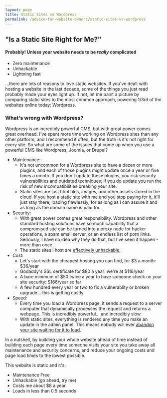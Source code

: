 ```yaml
---
layout: page
title: Static Sites vs Wordpress
permalink: /advice-for-website-owners/static-sites-vs-wordpress
---
```

## "Is a Static Site Right for Me?"

#### Probably! Unless your website needs to be _really_ complicated

- Zero maintenance
- Unhackable
- Lightning fast

...there are lots of reasons to love static websites. If you've dealt with hosting a website in the last decade, some of the things you just read probably made your eyes light up. If not, let me paint a picture by comparing static sites to the most common approach, powering 1/3rd of the websites online today: Wordpress.

### What's wrong with Wordpress?

Wordpress is an incredibly powerful CMS, but with great power comes great overhead. I've spent more time working on Wordpress sites than any other platform, and I recommend it often, but the truth is it's not right for every site. So what are some of the issues that come up when you use a powerful CMS like Wordpress, Joomla, or Drupal?

- Maintenance: 
    - It's not uncommon for a Wordpress site to have a dozen or more plugins, and each of those plugins might update once a year or five times a month. If you don't update these plugins, you risk security vulnerabilities and outdated techniques; if you do update you run the risk of new incompatibilities breaking your site.
    - Static sites are just html files, images, and other assets stored in the cloud. If you host a static site with me and you stop paying for it, it'll just stay there, loading flawlessly, for as long as I can assure it and as long as the domain name is paid for.
- Security:
    - With great power comes great responsibility. Wordpress and other standard hosting solutions have so much capability that a compromised site can be turned into a proxy node for hacker operations, a spam email server, or an endless list of porn links. Seriously, I have no idea why they do that, but I've seen it happen - more than once. 
    - The static sites I host are <a href="https://github.com/security" target="blank">effectively unhackable.</a>
- Cost:
    - Let's start with the cheapest hosting you can find, for $3 a month: $36/year
    - Godaddy's SSL certificate for $80 a year: we're at $116/year
    - A bare minimum of $50 twice a year to have someone check on your site security: $166/year so far
    - A few hundred every year or two to fix a vulnerablity or broken upgrade... this is getting costly
- Speed:
    - Every time you load a Wordpress page, it sends a request to a server computer that dynamically processes the request and returns a webpage. This is incredibly powerful... and incredibly slow.
    - With static sites, everything is rendered any time you make an update in the admin panel. This means nobody will ever [abandon your site waiting for it to load](https://blog.kissmetrics.com/wp-content/uploads/2011/04/loading-time.pdf).

In a nutshell, by building your whole website ahead of time instead of building each page every time someone visits your site you take away all maintenance and security concerns, and reduce your ongoing costs and page load times to the lowest possible. 

This website is static and it's:
- Maintenance Free
- Unhackable (go ahead, try me)
- Costs me about $8 a year
- Loads in less than 0.5 seconds
